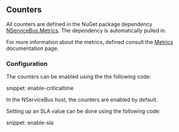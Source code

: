 ## Counters

All counters are defined in the NuGet package dependency [NServiceBus.Metrics](https://www.nuget.org/packages/NServiceBus.Metrics/). The dependency is automatically pulled in.

For more information about the metrics, defined consult the [Metrics](.) documentation page.


### Configuration

The counters can be enabled using the the following code:

snippet: enable-criticaltime

In the NServiceBus host, the counters are enabled by default.

Setting up an SLA value can be done using the following code:

snippet: enable-sla
